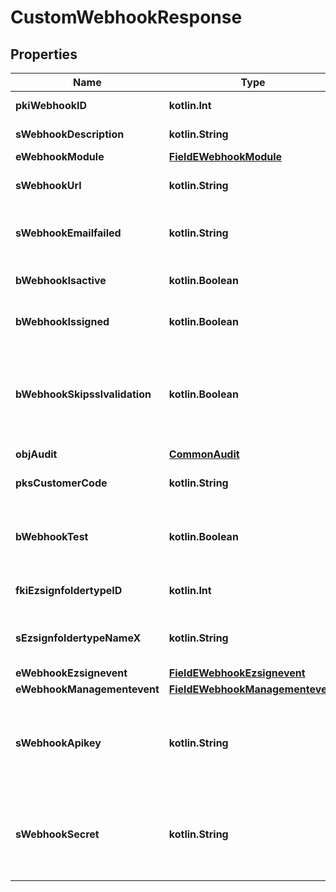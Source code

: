 
# CustomWebhookResponse

## Properties
Name | Type | Description | Notes
------------ | ------------- | ------------- | -------------
**pkiWebhookID** | **kotlin.Int** | The unique ID of the Webhook | 
**sWebhookDescription** | **kotlin.String** | The description of the Webhook | 
**eWebhookModule** | [**FieldEWebhookModule**](FieldEWebhookModule.md) |  | 
**sWebhookUrl** | **kotlin.String** | The URL of the Webhook callback | 
**sWebhookEmailfailed** | **kotlin.String** | The email that will receive the Webhook in case all attempts fail | 
**bWebhookIsactive** | **kotlin.Boolean** | Whether the Webhook is active or not | 
**bWebhookIssigned** | **kotlin.Boolean** | Whether the requests will be signed or not | 
**bWebhookSkipsslvalidation** | **kotlin.Boolean** | Wheter the server&#39;s SSL certificate should be validated or not. Not recommended to skip for production use | 
**objAudit** | [**CommonAudit**](CommonAudit.md) |  | 
**pksCustomerCode** | **kotlin.String** | The customer code assigned to your account | 
**bWebhookTest** | **kotlin.Boolean** | Wheter the webhook received is a manual test or a real event | 
**fkiEzsignfoldertypeID** | **kotlin.Int** | The unique ID of the Ezsignfoldertype. |  [optional]
**sEzsignfoldertypeNameX** | **kotlin.String** | The name of the Ezsignfoldertype in the language of the requester |  [optional]
**eWebhookEzsignevent** | [**FieldEWebhookEzsignevent**](FieldEWebhookEzsignevent.md) |  |  [optional]
**eWebhookManagementevent** | [**FieldEWebhookManagementevent**](FieldEWebhookManagementevent.md) |  |  [optional]
**sWebhookApikey** | **kotlin.String** | The Apikey for the Webhook.  This will be hidden if we are not creating or regenerating the Apikey. |  [optional]
**sWebhookSecret** | **kotlin.String** | The Secret for the Webhook.  This will be hidden if we are not creating or regenerating the Apikey. |  [optional]



